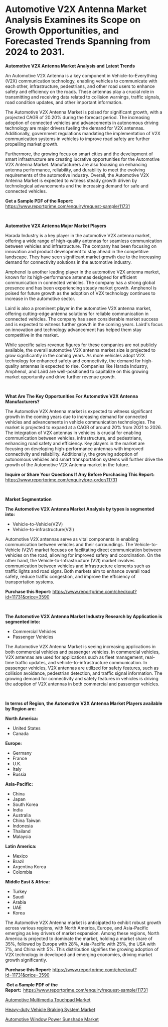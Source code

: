 <p><h1>Automotive V2X Antenna Market Analysis Examines its Scope on Growth Opportunities, and Forecasted Trends Spanning from 2024 to 2031.</h1></p><p><strong>Automotive V2X Antenna Market Analysis and Latest Trends</strong></p>
<p><p>An Automotive V2X Antenna is a key component in Vehicle-to-Everything (V2X) communication technology, enabling vehicles to communicate with each other, infrastructure, pedestrians, and other road users to enhance safety and efficiency on the roads. These antennas play a crucial role in transmitting and receiving data related to collision warnings, traffic signals, road condition updates, and other important information.</p><p>The Automotive V2X Antenna Market is poised for significant growth, with a projected CAGR of 20.20% during the forecast period. The increasing adoption of connected vehicles and advancements in autonomous driving technology are major drivers fueling the demand for V2X antennas. Additionally, government regulations mandating the implementation of V2X communication systems in vehicles to improve road safety are further propelling market growth.</p><p>Furthermore, the growing focus on smart cities and the development of smart infrastructure are creating lucrative opportunities for the Automotive V2X Antenna Market. Manufacturers are also focusing on enhancing antenna performance, reliability, and durability to meet the evolving requirements of the automotive industry. Overall, the Automotive V2X Antenna Market is expected to witness steady growth driven by technological advancements and the increasing demand for safe and connected vehicles.</p></p>
<p><strong>Get a Sample PDF of the Report:&nbsp;</strong> <a href="https://www.reportprime.com/enquiry/request-sample/11731">https://www.reportprime.com/enquiry/request-sample/11731</a></p>
<p>&nbsp;</p>
<p><strong>Automotive V2X Antenna Major Market Players</strong></p>
<p><p>Harada Industry is a key player in the automotive V2X antenna market, offering a wide range of high-quality antennas for seamless communication between vehicles and infrastructure. The company has been focusing on innovation and product development to stay ahead in the competitive landscape. They have seen significant market growth due to the increasing demand for connectivity solutions in the automotive industry.</p><p>Amphenol is another leading player in the automotive V2X antenna market, known for its high-performance antennas designed for efficient communication in connected vehicles. The company has a strong global presence and has been experiencing steady market growth. Amphenol is poised for future growth as the adoption of V2X technology continues to increase in the automotive sector.</p><p>Laird is also a prominent player in the automotive V2X antenna market, offering cutting-edge antenna solutions for reliable communication in connected vehicles. The company has seen considerable market success and is expected to witness further growth in the coming years. Laird's focus on innovation and technology advancement has helped them stay competitive in the market.</p><p>While specific sales revenue figures for these companies are not publicly available, the overall automotive V2X antenna market size is projected to grow significantly in the coming years. As more vehicles adopt V2X technology for enhanced safety and connectivity, the demand for high-quality antennas is expected to rise. Companies like Harada Industry, Amphenol, and Laird are well-positioned to capitalize on this growing market opportunity and drive further revenue growth.</p></p>
<p>&nbsp;</p>
<p><strong>What Are The Key Opportunities For Automotive V2X Antenna Manufacturers?</strong></p>
<p><p>The Automotive V2X Antenna market is expected to witness significant growth in the coming years due to increasing demand for connected vehicles and advancements in vehicle communication technologies. The market is projected to expand at a CAGR of around 20% from 2021 to 2026. The integration of V2X antennas in vehicles is crucial for enabling communication between vehicles, infrastructure, and pedestrians, enhancing road safety and efficiency. Key players in the market are focusing on developing high-performance antennas with improved connectivity and reliability. Additionally, the growing adoption of autonomous vehicles and smart transportation systems will further drive the growth of the Automotive V2X Antenna market in the future.</p></p>
<p><strong>Inquire or Share Your Questions If Any Before Purchasing This Report:</strong> <a href="https://www.reportprime.com/enquiry/pre-order/11731">https://www.reportprime.com/enquiry/pre-order/11731</a></p>
<p>&nbsp;</p>
<p><strong>Market Segmentation</strong></p>
<p><strong>The Automotive V2X Antenna Market Analysis by types is segmented into:</strong></p>
<p><ul><li>Vehicle-to-Vehicle(V2V)</li><li>Vehicle-to-infrastructure(V2I)</li></ul></p>
<p><p>Automotive V2X antennas serve as vital components in enabling communication between vehicles and their surroundings. The Vehicle-to-Vehicle (V2V) market focuses on facilitating direct communication between vehicles on the road, allowing for improved safety and coordination. On the other hand, the Vehicle-to-Infrastructure (V2I) market involves communication between vehicles and infrastructure elements such as traffic lights and road signs. Both markets aim to enhance overall road safety, reduce traffic congestion, and improve the efficiency of transportation systems.</p></p>
<p><strong>Purchase this Report:&nbsp;</strong><a href="https://www.reportprime.com/checkout?id=11731&price=3590">https://www.reportprime.com/checkout?id=11731&price=3590</a></p>
<p>&nbsp;</p>
<p><strong>The Automotive V2X Antenna Market Industry Research by Application is segmented into:</strong></p>
<p><ul><li>Commercial Vehicles</li><li>Passenger Vehicles</li></ul></p>
<p><p>The Automotive V2X Antenna Market is seeing increasing applications in both commercial vehicles and passenger vehicles. In commercial vehicles, V2X antennas are used for applications such as fleet management, real-time traffic updates, and vehicle-to-infrastructure communication. In passenger vehicles, V2X antennas are utilized for safety features, such as collision avoidance, pedestrian detection, and traffic signal information. The growing demand for connectivity and safety features in vehicles is driving the adoption of V2X antennas in both commercial and passenger vehicles.</p></p>
<p>&nbsp;</p>
<p><strong>In terms of Region, the Automotive V2X Antenna Market Players available by Region are:</strong></p>
<p>
    <p> <strong> North America: </strong>
        <ul>
            <li>United States</li>
            <li>Canada</li>
        </ul>
        </p> 
    <p> <strong> Europe: </strong>
        <ul>
            <li>Germany</li>
            <li>France</li>
            <li>U.K.</li>
            <li>Italy</li>
            <li>Russia</li>
        </ul>
        </p> 
    <p> <strong> Asia-Pacific: </strong>
        <ul>
            <li>China</li>
            <li>Japan</li>
            <li>South Korea</li>
            <li>India</li>
            <li>Australia</li>
            <li>China Taiwan</li>
            <li>Indonesia</li>
            <li>Thailand</li>
            <li>Malaysia</li>
        </ul>
        </p> 
    <p> <strong> Latin America: </strong>
        <ul>
            <li>Mexico</li>
            <li>Brazil</li>
            <li>Argentina Korea</li>
            <li>Colombia</li>
        </ul>
        </p> 
    <p> <strong> Middle East & Africa: </strong>
        <ul>
            <li>Turkey</li>
            <li>Saudi</li>
            <li>Arabia</li>
            <li>UAE</li>
            <li>Korea</li>
        </ul>
    </p>
    </p>
<p><p>The Automotive V2X Antenna market is anticipated to exhibit robust growth across various regions, with North America, Europe, and Asia-Pacific emerging as key drivers of market expansion. Among these regions, North America is projected to dominate the market, holding a market share of 35%, followed by Europe with 28%, Asia-Pacific with 25%, the USA with 7%, and China with 5%. This distribution signifies the growing adoption of V2X technology in developed and emerging economies, driving market growth significantly.</p></p>
<p><strong>Purchase this Report: </strong><a href="https://www.reportprime.com/checkout?id=11731&price=3590">https://www.reportprime.com/checkout?id=11731&price=3590</a></p>
<p>&nbsp;<strong>Get a Sample PDF of the Report:&nbsp;&nbsp;</strong><a href="https://www.reportprime.com/enquiry/request-sample/11731">https://www.reportprime.com/enquiry/request-sample/11731</a></p>
<p><strong></strong></p>
<p><p><a href="https://view.publitas.com/reportprime-1/automotive-multimedia-touchpad-market-size-growth-and-forecast-from-2023-2030/">Automotive Multimedia Touchpad Market</a></p><p><a href="https://view.publitas.com/reportprime-1/heavy-duty-vehicle-braking-system-market-size-growth-and-forecast-from-2023-2030/">Heavy-duty Vehicle Braking System Market</a></p><p><a href="https://view.publitas.com/reportprime-1/automotive-window-power-sunshade-market-challenges-opportunities-and-growth-drivers-and-major-market-players-forecasted-for-period-from-2023-2030/">Automotive Window Power Sunshade Market</a></p></p>